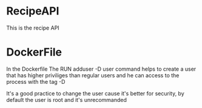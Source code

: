 # RecipeAPI
This is the recipe API 



# DockerFile 

In the Dockerfile The RUN adduser -D user  command helps to create a user that has higher priviliges than regular users and he can access to the process with the tag -D

It's a good practice to change the user cause it's better for security,
by default the user is root and it's unrecommanded 